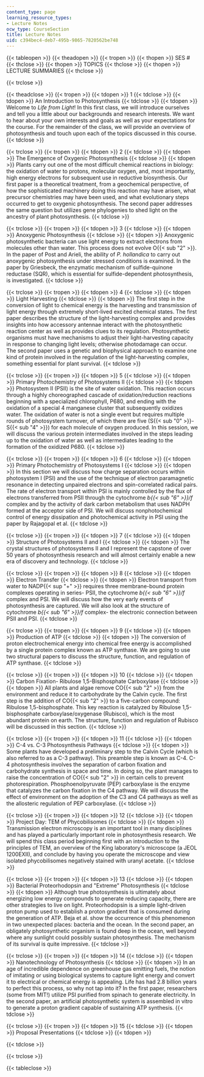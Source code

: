 ```yaml
---
content_type: page
learning_resource_types:
- Lecture Notes
ocw_type: CourseSection
title: Lecture Notes
uid: c394bec4-deb7-495b-9865-7820562be748
---
```


{{< tableopen >}}
{{< theadopen >}}
{{< tropen >}}
{{< thopen >}}
SES #
{{< thclose >}}
{{< thopen >}}
TOPICS
{{< thclose >}}
{{< thopen >}}
LECTURE SUMMARIES
{{< thclose >}}

{{< trclose >}}

{{< theadclose >}}
{{< tropen >}}
{{< tdopen >}}
1
{{< tdclose >}}
{{< tdopen >}}
An Introduction to Photosynthesis
{{< tdclose >}}
{{< tdopen >}}
Welcome to _Life from Light_! In this first class, we will introduce ourselves and tell you a little about our backgrounds and research interests. We want to hear about your own interests and goals as well as your expectations for the course. For the remainder of the class, we will provide an overview of photosynthesis and touch upon each of the topics discussed in this course.
{{< tdclose >}}

{{< trclose >}}
{{< tropen >}}
{{< tdopen >}}
2
{{< tdclose >}}
{{< tdopen >}}
The Emergence of Oxygenic Photosynthesis
{{< tdclose >}}
{{< tdopen >}}
Plants carry out one of the most difficult chemical reactions in biology: the oxidation of water to protons, molecular oxygen, and, most importantly, high energy electrons for subsequent use in reductive biosynthesis. Our first paper is a theoretical treatment, from a geochemical perspective, of how the sophisticated machinery doing this reaction may have arisen, what precursor chemistries may have been used, and what evolutionary steps occurred to get to oxygenic photosynthesis. The second paper addresses the same question but utilizes gene phylogenies to shed light on the ancestry of plant photosynthesis.
{{< tdclose >}}

{{< trclose >}}
{{< tropen >}}
{{< tdopen >}}
3
{{< tdclose >}}
{{< tdopen >}}
Anoxygenic Photosynthesis
{{< tdclose >}}
{{< tdopen >}}
Anoxygenic photosynthetic bacteria can use light energy to extract electrons from molecules other than water. This process does not evolve O{{< sub "2" >}}. In the paper of Post and Arieli, the ability of _P. hollandica_ to carry out anoxygenic photosynthesis under stressed conditions is examined. In the paper by Griesbeck, the enzymatic mechanism of sulfide-quinone reductase (SQR), which is essential for sulfide-dependent photosynthesis, is investigated.
{{< tdclose >}}

{{< trclose >}}
{{< tropen >}}
{{< tdopen >}}
4
{{< tdclose >}}
{{< tdopen >}}
Light Harvesting
{{< tdclose >}}
{{< tdopen >}}
The first step in the conversion of light to chemical energy is the harvesting and transmission of light energy through extremely short-lived excited chemical states. The first paper describes the structure of the light-harvesting complex and provides insights into how accessory antennae interact with the photosynthetic reaction center as well as provides clues to its regulation. Photosynthetic organisms must have mechanisms to adjust their light-harvesting capacity in response to changing light levels; otherwise photodamage can occur. The second paper uses a genetic and biophysical approach to examine one kind of protein involved in the regulation of the light-harvesting complex, something essential for plant survival.
{{< tdclose >}}

{{< trclose >}}
{{< tropen >}}
{{< tdopen >}}
5
{{< tdclose >}}
{{< tdopen >}}
Primary Photochemistry of Photosystems II
{{< tdclose >}}
{{< tdopen >}}
Photosystem II (PSII) is the site of water oxidation. This reaction occurs through a highly choreographed cascade of oxidation/reduction reactions beginning with a specialized chlorophyll, P680, and ending with the oxidation of a special 4 manganese cluster that subsequently oxidizes water. The oxidation of water is not a single event but requires multiple rounds of photosystem turnover, of which there are five (S{{< sub "0" >}}\-S{{< sub "4" >}}) for each molecule of oxygen produced. In this session, we will discuss the various protein intermediates involved in the steps leading up to the oxidation of water as well as intermediates leading to the formation of the oxidized P680.
{{< tdclose >}}

{{< trclose >}}
{{< tropen >}}
{{< tdopen >}}
6
{{< tdclose >}}
{{< tdopen >}}
Primary Photochemistry of Photosystems I
{{< tdclose >}}
{{< tdopen >}}
In this section we will discuss how charge separation occurs within photosystem I (PSI) and the use of the technique of electron paramagnetic resonance in detecting unpaired electrons and spin-correlated radical pairs. The rate of electron transport within PSI is mainly controlled by the flux of electrons transferred from PSII through the cytochrome _b{{< sub "6" >}}/f_ complex and by the activity of dark carbon metabolism that uses NADPH formed at the acceptor side of PSI. We will discuss nonphotochemical control of energy dissipation and photochemical activity in PSI using the paper by Rajagopal et al.
{{< tdclose >}}

{{< trclose >}}
{{< tropen >}}
{{< tdopen >}}
7
{{< tdclose >}}
{{< tdopen >}}
Structure of Photosystems II and I
{{< tdclose >}}
{{< tdopen >}}
The crystal structures of photosystems II and I represent the capstone of over 50 years of photosynthesis research and will almost certainly enable a new era of discovery and technology.
{{< tdclose >}}

{{< trclose >}}
{{< tropen >}}
{{< tdopen >}}
8
{{< tdclose >}}
{{< tdopen >}}
Electron Transfer
{{< tdclose >}}
{{< tdopen >}}
Electron transport from water to NADP{{< sup "+" >}} requires three membrane-bound protein complexes operating in series- PSII, the cytochrome _b{{< sub "6" >}}/f_ complex and PSI. We will discuss how the very early events of photosynthesis are captured. We will also look at the structure of cytochrome _b{{< sub "6" >}}/f_ complex- the electronic connection between PSII and PSI.
{{< tdclose >}}

{{< trclose >}}
{{< tropen >}}
{{< tdopen >}}
9
{{< tdclose >}}
{{< tdopen >}}
Production of ATP
{{< tdclose >}}
{{< tdopen >}}
The conversion of proton electrochemical energy into chemical free energy is accomplished by a single protein complex known as ATP synthase. We are going to use two structural papers to discuss the structure, function, and regulation of ATP synthase.
{{< tdclose >}}

{{< trclose >}}
{{< tropen >}}
{{< tdopen >}}
10
{{< tdclose >}}
{{< tdopen >}}
Carbon Fixation- Ribulose 1,5-Bisphosphate Carboxylase
{{< tdclose >}}
{{< tdopen >}}
All plants and algae remove CO{{< sub "2" >}} from the environment and reduce it to carbohydrate by the Calvin cycle. The first step is the addition of CO{{< sub "2" >}} to a five-carbon compound: Ribulose 1,5-bisphosphate. This key reaction is catalyzed by Ribulose 1,5-bisphosphate carboxylase/oxygenase (Rubisco), which is the most abundant protein on earth. The structure, function and regulation of Rubisco will be discussed in this section.
{{< tdclose >}}

{{< trclose >}}
{{< tropen >}}
{{< tdopen >}}
11
{{< tdclose >}}
{{< tdopen >}}
C-4 vs. C-3 Photosynthesis Pathways
{{< tdclose >}}
{{< tdopen >}}
Some plants have developed a preliminary step to the Calvin Cycle (which is also referred to as a C-3 pathway). This preamble step is known as C-4. C-4 photosynthesis involves the separation of carbon fixation and carbohydrate synthesis in space and time. In doing so, the plant manages to raise the concentration of CO{{< sub "2" >}} in certain cells to prevent photorespiration. Phosphoenolpyruvate (PEP) carboxylase is the enzyme that catalyzes the carbon fixation in the C4 pathway. We will discuss the effect of environment on the adoption of the C3 and C4 pathways as well as the allosteric regulation of PEP carboxylase.
{{< tdclose >}}

{{< trclose >}}
{{< tropen >}}
{{< tdopen >}}
12
{{< tdclose >}}
{{< tdopen >}}
Project Day: TEM of Phycobilisomes
{{< tdclose >}}
{{< tdopen >}}
Transmission electron microscopy is an important tool in many disciplines and has played a particularly important role in photosynthesis research. We will spend this class period beginning first with an introduction to the principles of TEM, an overview of the King laboratory's microscope (a JEOL 1200EXII), and conclude by having you operate the microscope and view isolated phycobilisomes negatively stained with uranyl acetate.
{{< tdclose >}}

{{< trclose >}}
{{< tropen >}}
{{< tdopen >}}
13
{{< tdclose >}}
{{< tdopen >}}
Bacterial Proteorhodopsin and "Extreme" Photosynthesis
{{< tdclose >}}
{{< tdopen >}}
Although true photosynthesis is ultimately about energizing low energy compounds to generate reducing capacity, there are other strategies to live on light. Proteorhodopsin is a simple light-driven proton pump used to establish a proton gradient that is consumed during the generation of ATP. Beja et al. show the occurrence of this phenomenon in two unexpected places: bacteria and the ocean. In the second paper, an obligately photosynthetic organism is found deep in the ocean, well beyond where any sunlight could possibly sustain photosynthesis. The mechanism of its survival is quite impressive.
{{< tdclose >}}

{{< trclose >}}
{{< tropen >}}
{{< tdopen >}}
14
{{< tdclose >}}
{{< tdopen >}}
Nanotechnology of Photosynthesis
{{< tdclose >}}
{{< tdopen >}}
In an age of incredible dependence on greenhouse gas emitting fuels, the notion of imitating or using biological systems to capture light energy and convert it to electrical or chemical energy is appealing. Life has had 2.8 billion years to perfect this process, so why not tap into it? In the first paper, researchers (some from MIT!) utilize PSI purified from spinach to generate electricity. In the second paper, an artificial photosynthetic system is assembled in vitro to generate a proton gradient capable of sustaining ATP synthesis.
{{< tdclose >}}

{{< trclose >}}
{{< tropen >}}
{{< tdopen >}}
15
{{< tdclose >}}
{{< tdopen >}}
Proposal Presentations
{{< tdclose >}}
{{< tdopen >}}

{{< tdclose >}}

{{< trclose >}}

{{< tableclose >}}